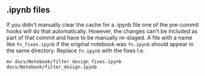 ## .ipynb files

If you didn't manually clear the cache for a .ipynb file one of the pre-commit hooks will do that automatically. However, the changes can't be included as part of that commit and have to be manually re-staged. A file with a name like ```fn_fixes.ipynb``` if the original notebook was ```fn.ipynb``` should appear in the same directory. Replace ```fn.ipynb``` with the fixes I.e.

```
mv docs/Notebook/filter_design_fixes.ipynb docs/Notebook/filter_design.ipynb
```
